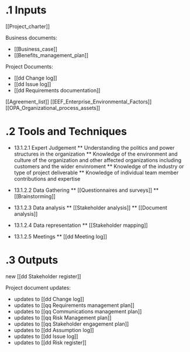 # .1 Inputs
[[Project_charter]]

 Business documents:
* [[Business_case]]
* [[Benefits_management_plan]]

Project Documents:
* [[dd Change log]]
* [[dd Issue log]]
* [[dd Requirements documentation]]

[[Agreement_list]]
[[EEF_Enterprise_Environmental_Factors]]
[[OPA_Organizational_process_assets]]

# .2 Tools and Techniques
* 13.1.2.1 Expert Judgement
** Understanding the politics and power structures in the organization
** Knowledge of the environment and culture of the organization and other affected organizations including customers and the wider envinroment
** Knowledge of the industry or type of project deliverable
** Knowledge of individual team member contributions and expertise

* 13.1.2.2 Data Gathering
** [[Questionnaires and surveys]]
** [[Brainstorming]]
* 13.1.2.3 Data analysis
** [[Stakeholder analysis]]
** [[Document analysis]]
* 13.1.2.4 Data representation
** [[Stakeholder mapping]]
* 13.1.2.5 Meetings
** [[dd Meeting log]]

# .3 Outputs
new [[dd Stakeholder register]]

Project document updates:
* updates to [[dd Change log]]
* updates to [[qq Requirements management plan]]
* updates to [[qq Communications management plan]]
* updates to [[qq Risk Management plan]]
* updates to [[qq Stakeholder engagement plan]]
* updates to [[dd Assumption log]]
* updates to [[dd Issue log]]
* updates to [[dd Risk register]]




